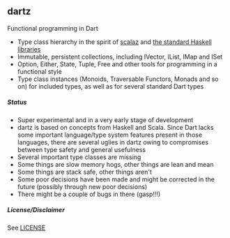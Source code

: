 dartz
-----

Functional programming in Dart

* Type class hierarchy in the spirit of [scalaz](https://github.com/scalaz/scalaz) and [the standard Haskell libraries](https://wiki.haskell.org/Typeclassopedia)
* Immutable, persistent collections, including IVector, IList, IMap and ISet
* Option, Either, State, Tuple, Free and other tools for programming in a functional style
* Type class instances (Monoids, Traversable Functors, Monads and so on) for included types, as well as for several standard Dart types

##### Status

* Super experimental and in a very early stage of development
* dartz is based on concepts from Haskell and Scala. Since Dart lacks some important language/type system features present in those languages, there are several uglies in dartz owing to compromises between type safety and general usefulness
* Several important type classes are missing
* Some things are slow memory hogs, other things are lean and mean
* Some things are stack safe, other things aren't
* Some poor decisions have been made and might be corrected in the future (possibly through new poor decisions)
* There might be a couple of bugs in there (gasp!!!)

##### License/Disclaimer

See [LICENSE](https://github.com/spebbe/dartz/blob/master/LICENSE)
